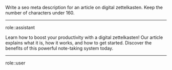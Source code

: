 Write a seo meta description for an article on digital zettelkasten.  Keep the number of characters under 160.


<hr class="__chatgpt_plugin">

role::assistant

Learn how to boost your productivity with a digital zettelkasten! Our article explains what it is, how it works, and how to get started. Discover the benefits of this powerful note-taking system today.

<hr class="__chatgpt_plugin">

role::user




